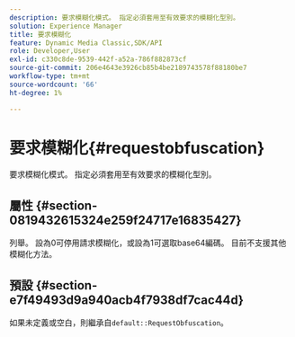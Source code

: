 ```yaml
---
description: 要求模糊化模式。 指定必須套用至有效要求的模糊化型別。
solution: Experience Manager
title: 要求模糊化
feature: Dynamic Media Classic,SDK/API
role: Developer,User
exl-id: c330c8de-9539-442f-a52a-786f882873cf
source-git-commit: 206e4643e3926cb85b4be2189743578f88180be7
workflow-type: tm+mt
source-wordcount: '66'
ht-degree: 1%

---
```


# 要求模糊化{#requestobfuscation}

要求模糊化模式。 指定必須套用至有效要求的模糊化型別。

## 屬性 {#section-0819432615324e259f24717e16835427}

列舉。 設為0可停用請求模糊化，或設為1可選取base64編碼。 目前不支援其他模糊化方法。

## 預設 {#section-e7f49493d9a940acb4f7938df7cac44d}

如果未定義或空白，則繼承自`default::RequestObfuscation`。
